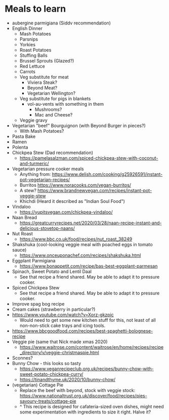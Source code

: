 # Meals to learn

* aubergine parmigiana (Siddv recommendation)
* English Dinner
  * Mash Potatoes
  * Parsnips
  * Yorkies
  * Roast Potatoes
  * Stuffing Balls
  * Brussel Sprouts (Glazed?)
  * Red Lettuce
  * Carrots
  * Veg substitute for meat
    * Viviera Steak?
    * Beyond Meat?
    * Vegetarian Wellington?
  * Veg substitute for pigs in blankets
    * vol-au-vents with something in them
      * Mushrooms?
      * Mac and Cheese?
  * Veggie gravy
* Vegetarian "beef" Bourguignon (with Beyond Burger in pieces?)
  * With Mash Potatoes?
* Pasta Bake
* Ramen
* Polenta
* Chickpea Stew (Dad recommendation)
  * https://pamelasalzman.com/spiced-chickpea-stew-with-coconut-and-turmeric/
* Vegetarian pressure cooker meals
  * Anything from: https://www.delish.com/cooking/g25926591/instant-pot-vegetarian-recipes/
  * Burritos https://www.noracooks.com/vegan-burritos/
  * A stew? https://www.brandnewvegan.com/recipes/instant-pot-veggie-stew
  * Khichdi (Heard it described as "Indian Soul Food")
* Vindaloo
  * https://yupitsvegan.com/chickpea-vindaloo/
* Naan Bread
  * https://greatcurryrecipes.net/2020/03/28/naan-recipe-instant-and-delicious-stovetop-naans/
* Nut Roast
  * https://www.bbc.co.uk/food/recipes/nut_roast_38249
* Shakshuka (cool-looking veggie meal with poached eggs in tomato sauce)
  * https://www.onceuponachef.com/recipes/shakshuka.html
* Eggplant Parmigiana
  * https://www.bonappetit.com/recipe/bas-best-eggplant-parmesan
* Spinach, Sweet Potato and Lentil Daal
  * See that recipe a friend shared. May be able to adapt it to pressure cooker.
* Spiced Chickpea Stew
  * See that recipe a friend shared. May be able to adapt it to pressure cooker.
* Improve spag bog recipe
* Cream cakes (strawberry in particular?)
 * https://www.youtube.com/watch?v=Xorz-gkzpic
   * Would need to get some new kitchen stuff for this, not least of all non-non-stick cake trays and icing tools.
  * https://www.bbcgoodfood.com/recipes/best-spaghetti-bolognese-recipe
* Veggie pie (same that Nick made xmas 2020)
  * https://www.waitrose.com/content/waitrose/en/home/recipes/recipe_directory/v/veggie-christmaspie.html
* Sconnes?
* Bunny Chow - this looks so tasty
  * https://www.veganrecipeclub.org.uk/recipes/bunny-chow-with-sweet-potato-chickpea-curry/
  * https://tinandthyme.uk/2020/10/bunny-chow/
* (vegetarian) Cottage Pie
  * Replace the beef with beyond, stock with veggie stock: https://www.nationaltrust.org.uk/discover/food/recipes/pies-savoury-treats/cottage-pie
  * ^ This recipe is designed for cafateria-sized oven dishes, might need some experimentation with ingredients to size it right. Halve it?
